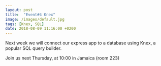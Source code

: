 ```yaml
---
layout: post
title:  "Event#4 Knex"
image: /images/default.jpg
tags: [Knex, SQL]
date: 2018-08-09 11:16:00 +0200
---
```


Next week we will connect our express app to a database using Knex, a popular SQL query builder.[]()

Join us next Thursday, at 10:00 in Jamaica (room 223)